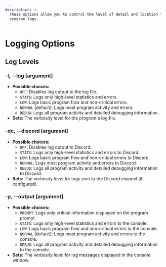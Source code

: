 ```yaml
---
description: >-
  These options allow you to control the level of detail and location for
  program logs.
---
```


# Logging Options

##

## Log Levels

### -l, --log \[argument]

* **Possible choices:**
  * `OFF`: Disables log output to the log file.
  * `STATS`: Logs only high-level statistics and errors.
  * `LOW`: Logs basic program flow and non-critical errors.
  * `NORMAL` (default): Logs most program activity and errors.
  * `DEBUG`: Logs all program activity and detailed debugging information.
* **Sets:** The verbosity level for the program's log file.

### -dc, --discord \[argument]

* **Possible choices:**
  * `OFF`: Disables log output to Discord.
  * `STATS`: Logs only high-level statistics and errors to Discord.
  * `LOW`: Logs basic program flow and non-critical errors to Discord.
  * `NORMAL`: Logs most program activity and errors to Discord.
  * `DEBUG`: Logs all program activity and detailed debugging information to Discord.
* **Sets:** The verbosity level for logs sent to the Discord channel (if configured).

### -p, --output \[argument]

* **Possible choices:**
  * `PROMPT`: Logs only critical information displayed on the program prompt.
  * `STATS`: Logs only high-level statistics and errors to the console.
  * `LOW`: Logs basic program flow and non-critical errors to the console.
  * `NORMAL` (default): Logs most program activity and errors to the console.
  * `DEBUG`: Logs all program activity and detailed debugging information to the console.
* **Sets:** The verbosity level for log messages displayed in the console window.
